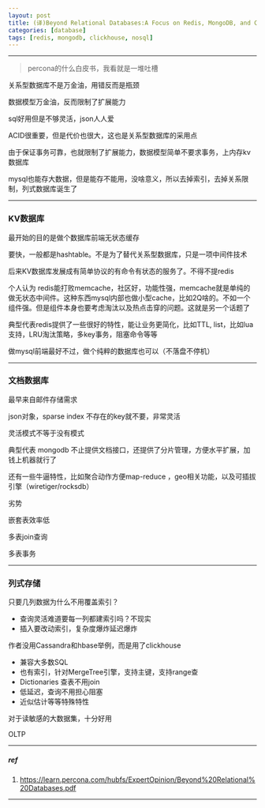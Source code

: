 ```yaml
---
layout: post
title: (译)Beyond Relational Databases:A Focus on Redis, MongoDB, and ClickHouse
categories: [database]
tags: [redis, mongodb, clickhouse, nosql]
---
```

  

---

 

> percona的什么白皮书，我看就是一堆吐槽



关系型数据库不是万金油，用错反而是瓶颈

数据模型万金油，反而限制了扩展能力

sql好用但是不够灵活，json人人爱

ACID很重要，但是代价也很大，这也是关系型数据库的采用点

由于保证事务可靠，也就限制了扩展能力，数据模型简单不要求事务，上内存kv数据库

mysql也能存大数据，但是能存不能用，没啥意义，所以去掉索引，去掉关系限制，列式数据库诞生了



---

### KV数据库

最开始的目的是做个数据库前端无状态缓存

要快，一般都是hashtable。不是为了替代关系型数据库，只是一项中间件技术

后来KV数据库发展成有简单协议的有命令有状态的服务了。不得不提redis

个人认为 redis能打败memcache，社区好，功能性强，memcache就是单纯的做无状态中间件。这种东西mysql内部也做小型cache，比如2Q啥的。不如一个组件强。但是组件本身也要考虑淘汰以及热点击穿的问题。这就是另一个话题了



典型代表redis提供了一些很好的特性，能让业务更简化，比如TTL,  list，比如lua支持，LRU淘汰策略，多key事务，阻塞命令等等

做mysql前端最好不过，做个纯粹的数据库也可以（不落盘不停机）

---

### 文档数据库

最早来自邮件存储需求

json对象，sparse index 不存在的key就不要，非常灵活

灵活模式不等于没有模式

典型代表 mongodb 不止提供文档接口，还提供了分片管理，方便水平扩展，加钱上机器就行了

还有一些牛逼特性，比如聚合动作方便map-reduce ，geo相关功能，以及可插拔引擎（wiretiger/rocksdb）



劣势

嵌套表效率低

多表join查询

多表事务

---

### 列式存储

只要几列数据为什么不用覆盖索引？

- 查询灵活难道要每一列都建索引吗？不现实
- 插入要改动索引，复杂度爆炸延迟爆炸

作者没用Cassandra和hbase举例，而是用了clickhouse

- 兼容大多数SQL
- 也有索引，针对MergeTree引擎，支持主键，支持range查
- Dictionaries 查表不用join
- 低延迟，查询不用担心阻塞
- 近似估计等等特殊特性

对于读敏感的大数据集，十分好用

OLTP



---

##### ref

1. https://learn.percona.com/hubfs/ExpertOpinion/Beyond%20Relational%20Databases.pdf

   

---


